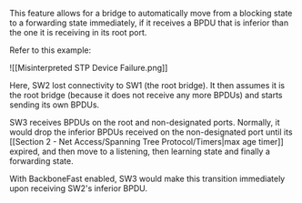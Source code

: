 This feature allows for a bridge to automatically move from a blocking state to a forwarding state immediately, if it receives a BPDU that is inferior than the one it is receiving in its root port.

Refer to this example:

![[Misinterpreted STP Device Failure.png]]

Here, SW2 lost connectivity to SW1 (the root bridge). It then assumes it is the root bridge (because it does not receive any more BPDUs) and starts sending its own BPDUs.

SW3 receives BPDUs on the root and non-designated ports. Normally, it would drop the inferior BPDUs received on the non-designated port until its [[Section 2 - Net Access/Spanning Tree Protocol/Timers|max age timer]] expired, and then move to a listening, then learning state and finally a forwarding state.

With BackboneFast enabled, SW3 would make this transition immediately upon receiving SW2's inferior BPDU.